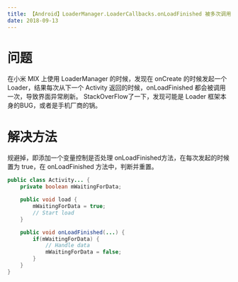 ```yaml
---
title: 【Android】LoaderManager.LoaderCallbacks.onLoadFinished 被多次调用的问题
date: 2018-09-13
---
```

# 问题
在小米 MIX 上使用 LoaderManager 的时候，发现在 onCreate 的时候发起一个 Loader，结果每次从下一个 Activity 返回的时候，onLoadFinished 都会被调用一次，导致界面异常刷新。
StackOverFlow了一下，发现可能是 Loader 框架本身的BUG，或者是手机厂商的锅。

# 解决方法
规避掉，即添加一个变量控制是否处理 onLoadFinished方法，在每次发起的时候置为 true，在 onLoadFinished 方法中，判断并重置。

``` java
public class Activity... {
    private boolean mWaitingForData;

    public void load {
        mWaitingForData = true;
        // Start load
    }

    public void onLoadFinished(...) {
        if(mWaitingForData) {
            // Handle data
            mWaitingForData = false;
        }
    }
}
```
